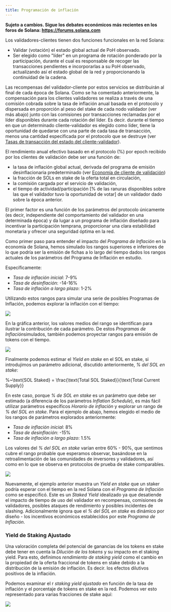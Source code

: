 ```yaml
---
title: Programación de inflación
---
```


**Sujeto a cambios. Sigue los debates económicos más recientes en los foros de Solana: https://forums.solana.com**

Los validadores-clientes tienen dos funciones funcionales en la red Solana:

- Validar \(votación\) el estado global actual de PoH observado.
- Ser elegido como "líder" en un programa de rotación ponderado por la participación, durante el cual es responsable de recoger las transacciones pendientes e incorporarlas a su PoH observado, actualizando así el estado global de la red y proporcionando la continuidad de la cadena.

Las recompensas del validador-cliente por estos servicios se distribuirán al final de cada época de Solana. Como se ha comentado anteriormente, la compensación para los clientes validadores se realiza a través de una comisión cobrada sobre la tasa de inflación anual basada en el protocolo y dispersada en proporción al peso del stake de cada nodo validador (ver más abajo) junto con las comisiones por transacciones reclamadas por el líder disponibles durante cada rotación del líder. Es decir. durante el tiempo en que un determinado cliente-validador es elegido como líder, tiene la oportunidad de quedarse con una parte de cada tasa de transacción, menos una cantidad especificada por el protocolo que se destruye (ver [Tasas de transacción del estado del cliente-validador](ed_vce_state_validation_transaction_fees.md)).

El rendimiento anual efectivo basado en el protocolo \(%\) por epoch recibido por los clientes de validación debe ser una función de:

- la tasa de inflación global actual, derivada del programa de emisión desinflacionaria predeterminado \(ver [Economía de cliente de validación](ed_vce_overview.md)\)
- la fracción de SOLs en stake de la oferta total en circulación,
- la comisión cargada por el servicio de validación,
- el tiempo de actividad/participación \[% de las ranuras disponibles sobre las que el validador tuvo la oportunidad de votar\] de un validador dado sobre la época anterior.

El primer factor es una función de los parámetros del protocolo únicamente (es decir, independiente del comportamiento del validador en una determinada época) y da lugar a un programa de inflación diseñado para incentivar la participación temprana, proporcionar una clara estabilidad monetaria y ofrecer una seguridad óptima en la red.

Como primer paso para entender el impacto del _Programa de Inflación_ en la economía de Solana, hemos simulado los rangos superiores e inferiores de lo que podría ser la emisión de fichas a lo largo del tiempo dados los rangos actuales de los parámetros del Programa de Inflación en estudio.

Específicamente:

- _Tasa de inflación inicial_: 7-9%
- _Tasa de desinflación_: -14-16%
- _Tasa de inflación a largo plazo_: 1-2%

Utilizando estos rangos para simular una serie de posibles Programas de Inflación, podemos explorar la inflación con el tiempo:

![](/img/p_inflation_schedule_ranges_w_comments.png)

En la gráfica anterior, los valores medios del rango se identifican para ilustrar la contribución de cada parámetro. De estos *Programas de Inflación*simulados, también podemos proyectar rangos para emisión de tokens con el tiempo.

![](/img/p_total_supply_ranges.png)

Finalmente podemos estimar el _Yield en stake_ en el SOL en stake, si introdujimos un parámetro adicional, discutido anteriormente, _% del SOL en stake_:

%~\text{SOL Staked} = \frac{\text{Total SOL Staked}}{\text{Total Current Supply}}

En este caso, porque _% de SOL en stake_ es un parámetro que debe ser estimado (a diferencia de los parámetros _Inflation Schedule_), es más fácil utilizar parámetros específicos _Horario de inflación_ y explorar un rango de _% del SOL en stake_. Para el ejemplo de abajo, hemos elegido el medio de los rangos de parámetros explorados anteriormente:

- _Tasa de inflación inicial_: 8%
- _Tasa de desinflación_: -15%
- _Tasa de inflación a largo plazo_: 1.5%

Los valores del _% del SOL en stake_ varían entre 60% - 90%, que sentimos cubre el rango probable que esperamos observar, basándose en la retroalimentación de las comunidades de inversores y validadores, así como en lo que se observa en protocolos de prueba de stake comparables.

![](/img/p_ex_staked_yields.png)

Nuevamente, el ejemplo anterior muestra un _Yield en stake_ que un staker podría esperar con el tiempo en la red Solana con el _Programa de Inflación_ como se especificó. Este es un _Staked Yield_ idealizado ya que desatiende el impacto de tiempo de uso del validador en recompensas, comisiones de validadores, posibles ataques de rendimiento y posibles incidentes de slashing. Adicionalmente ignora que el _% del SOL en stake_ es dinámico por diseño - los incentivos económicos establecidos por este _Programa de Inflación_.

### Yield de Staking Ajustado

Una valoración completa del potencial de ganancias de los tokens en stake debe tener en cuenta la _Dilución de los tokens_ y su impacto en el staking yield. Para esto, definimos _rendimiento de staking yield_ como el cambio en la propiedad de la oferta fraccional de tokens en stake debido a la distribución de la emisión de inflación. Es decir. los efectos dilutivos positivos de la inflación.

Podemos examinar el r _staking yield ajustado_ en función de la tasa de inflación y el porcentaje de tokens en stake en la red. Podemos ver esto representado para varias fracciones de stake aquí:

![](/img/p_ex_staked_dilution.png)
